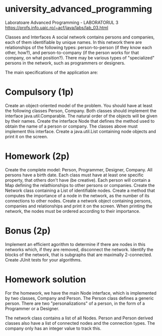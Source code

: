 # university_advanced_programming
Laboratoare Advanced Programming - LABORATORUL 3
https://profs.info.uaic.ro/~acf/java/labs/lab_03.html

Classes and Interfaces
A social network contains persons and companies, each of them identifiable by unique names.
In this network there are relationships of the following types: person-to-person (if they know each other, how?), and person-to-company (if the person works for that company, on what position?).
There may be various types of "specialized" persons in the network, such as programmers or designers.

The main specifications of the application are:

# Compulsory (1p)

Create an object-oriented model of the problem. You should have at least the following classes Person, Company.
Both classes should implement the interface java.util.Comparable. The natural order of the objects will be given by their names.
Create the interface Node that defines the method used to obtain the name of a person or company. The classes above must implement this interface.
Create a java.util.List containing node objects and print it on the screen.

# Homework (2p)

Create the complete model: Person, Programmer, Designer, Company. All persons have a birth date. Each class must have at least one specific property, that others don't have (be creative).
Each person will contain a Map defining the relathionships to other persons or companies.
Create the Network class containing a List of identifiable nodes.
Create a method that computes the importance of a node in the network, as the number of its connections to other nodes.
Create a network object containing persons, companies and relationships and print it on the screen. When printing the network, the nodes must be ordered according to their importance.

# Bonus (2p)

Implement an efficient agorithm to determine if there are nodes in this networks which, if they are removed, disconnect the network.
Identify the blocks of the network, that is subgraphs that are maximally 2-connected.
Create JUnit tests for your algorithms.

# Homework solution

For the homework, we have the main Node interface, which is implemented by two classes, Company and Person. The Person class defines a generic person.
There are two "personalizations" of a person, in the form of a Programmer or a Designer.

The network class contains a list of all Nodes. Person and Person derived classes also have a list of connected nodes and the connection types.
The company only has an integer value to track this.